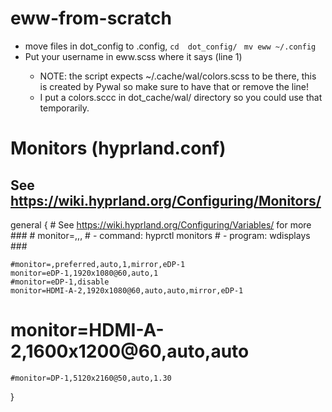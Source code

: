 # eww-from-scratch

- move files in dot_config to .config, ```cd  dot_config/ ``` ```mv eww ~/.config``` 
- Put your username in eww.scss where it says <YOUR USERNAME> (line 1)
  - NOTE: the script expects ~/.cache/wal/colors.scss to be there, 
  this is created by Pywal so make sure to have that or remove the line! 
  - I put a colors.sccc in dot_cache/wal/ directory so you could use that temporarily.
 
# Monitors (hyprland.conf)
## See https://wiki.hyprland.org/Configuring/Monitors/
general {
    # See https://wiki.hyprland.org/Configuring/Variables/ for more
    ###
    # monitor=<name>,<resolution>,<position>,<scale>
    # - command: hyprctl monitors
    # - program: wdisplays
    ###

    #monitor=,preferred,auto,1,mirror,eDP-1
    monitor=eDP-1,1920x1080@60,auto,1
    #monitor=eDP-1,disable
    monitor=HDMI-A-2,1920x1080@60,auto,auto,mirror,eDP-1
#     monitor=HDMI-A-2,1600x1200@60,auto,auto
    #monitor=DP-1,5120x2160@50,auto,1.30
}
